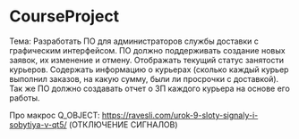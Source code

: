 # CourseProject

Тема:
Разработать ПО для администраторов службы доставки с графическим интерфейсом. ПО должно поддерживать создание новых заявок, их изменение и отмену. Отображать текущий статус занятости курьеров. Содержать информацию о курьерах (сколько каждый курьер выполнил заказов, на какую сумму, были ли просрочки с доставкой). Так же ПО должно создавать отчет о ЗП каждого курьера на основе его работы.

Про макрос Q_OBJECT:
https://ravesli.com/urok-9-sloty-signaly-i-sobytiya-v-qt5/
(ОТКЛЮЧЕНИЕ СИГНАЛОВ)
